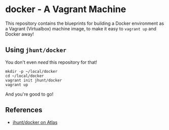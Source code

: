 docker - A Vagrant Machine
==========================

This repository contains the blueprints for building a Docker
environment as a Vagrant (Virtualbox) machine image, to make it
easy to `vagrant up` and Docker away!

Using `jhunt/docker`
--------------------

You don't even _need_ this repository for that!

```
mkdir -p ~/local/docker
cd ~/local/docker
vagrant init jhunt/docker
vagrant up
```

And you're good to go!

References
----------

- [jhunt/docker on Atlas][jhunt/docker]



[jhunt/docker]: https://atlas.hashicorp.com/jhunt/boxes/docker
